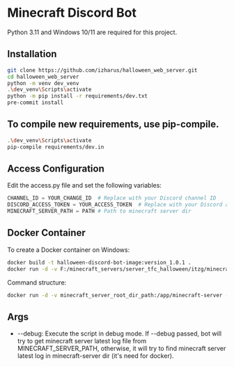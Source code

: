 # Minecraft Discord Bot

Python 3.11 and Windows 10/11 are required for this project.

## Installation

```bash
git clone https://github.com/izharus/halloween_web_server.git
cd halloween_web_server
python -m venv dev_venv
.\dev_venv\Scripts\activate
python -m pip install -r requirements/dev.txt
pre-commit install
```

## To compile new requirements, use pip-compile.
```bash
.\dev_venv\Scripts\activate
pip-compile requirements/dev.in

```

## Access Configuration
Edit the access.py file and set the following variables:
```python
CHANNEL_ID = YOUR_CHANGE_ID  # Replace with your Discord channel ID
DISCORD_ACCESS_TOKEN = YOUR_ACCESS_TOKEN  # Replace with your Discord access token
MINECRAFT_SERVER_PATH = PATH # Path to minecraft server dir
```

## Docker Container
To create a Docker container on Windows:
```bash
docker build -t halloween-discord-bot-image:version_1.0.1 .
docker run -d -v F:/minecraft_servers/server_tfc_halloween/itzg/minecraft-server:/app/minecraft-server -v F:/minecraft_servers/discord_tfc_bot/logs:/app/logs -v "//var/run/docker.sock:/var/run/docker.sock" --name halloween-discord-bot halloween-discord-bot-image:version_1.0.1
```
Command structure:
```bash
docker run -d -v minecraft_server_root_dir_path:/app/minecraft-server -v your_custom_path_to_bot_logs_dir:/app/logs -v "//var/run/docker.sock:/var/run/docker.sock" --name halloween-discord-bot halloween-discord-bot-image:version_1.0.0
```

## Args

- --debug: Execute the script in debug mode. If --debug passed, bot will try to get minecraft server latest log file from MINECRAFT_SERVER_PATH, otherwise, it will try to find minecraft server latest log in minecraft-server dir (it's need for docker).
